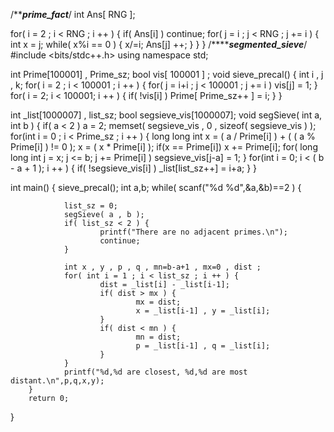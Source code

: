 /***********prime_fact*********/
int Ans[ RNG ];

for( i = 2 ; i < RNG ; i ++ ) {
        if( Ans[i] ) continue;
        for( j = i ; j < RNG ; j += i ) {
                int x = j;
                while( x%i == 0 ) {
                        x/=i;
                        Ans[j] ++;
                }
        }
}
/***************segmented_sieve***********/
#include <bits/stdc++.h>
using namespace std;

int Prime[100001] , Prime_sz;
bool vis[ 100001 ] ;
void sieve_precal() {
        int i , j , k;
        for( i = 2 ; i < 100001 ; i ++ ) {
                for( j = i+i ; j < 100001 ; j += i ) vis[j] = 1;
        }
        for( i = 2; i < 100001; i ++ ) {
                if( !vis[i] ) Prime[ Prime_sz++ ] = i;
        }
}

int _list[1000007] , list_sz;
bool segsieve_vis[1000007];
void segSieve( int a, int b ) {
        if( a < 2 ) a = 2;
        memset( segsieve_vis , 0 , sizeof( segsieve_vis ) );
        for(int i = 0 ; i < Prime_sz ; i ++ ) {
                long long int x = ( a / Prime[i] ) + ( ( a % Prime[i] ) != 0 );
                x = ( x * Prime[i] );
                if(x == Prime[i]) x += Prime[i];
                for( long long int j = x; j <= b; j += Prime[i] ) segsieve_vis[j-a] = 1;
        }
        for(int i = 0; i < ( b - a + 1 ); i ++ ) {
                if( !segsieve_vis[i] ) _list[list_sz++] = i+a;
        }
}

int main()
{
        sieve_precal();
        int a,b;
        while( scanf("%d %d",&a,&b)==2 ) {

                list_sz = 0;
                segSieve( a , b );
                if( list_sz < 2 ) {
                        printf("There are no adjacent primes.\n");
                        continue;
                }

                int x , y , p , q , mn=b-a+1 , mx=0 , dist ;
                for( int i = 1 ; i < list_sz ; i ++ ) {
                        dist = _list[i] - _list[i-1];
                        if( dist > mx ) {
                                mx = dist;
                                x = _list[i-1] , y = _list[i];
                        }
                        if( dist < mn ) {
                                mn = dist;
                                p = _list[i-1] , q = _list[i];
                        }
                }
                printf("%d,%d are closest, %d,%d are most distant.\n",p,q,x,y);
        }
        return 0;
}
